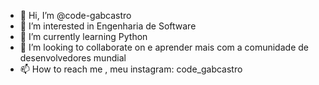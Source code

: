 - 👋 Hi, I’m @code-gabcastro
- 👀 I’m interested in  Engenharia de Software
- 🌱 I’m currently learning  Python
- 💞️ I’m looking to collaborate on  e aprender mais com a comunidade de desenvolvedores mundial
- 📫 How to reach me , meu instagram: code_gabcastro

<!---
code-gabcastro/code-gabcastro is a ✨ special ✨ repository because its `README.md` (this file) appears on your GitHub profile.
You can click the Preview link to take a look at your changes.
--->
